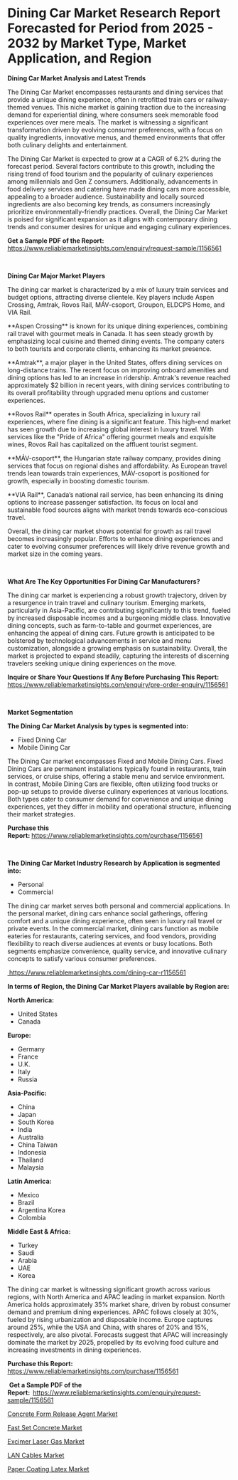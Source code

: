<p><h1>Dining Car Market Research Report Forecasted for Period from 2025 -  2032 by Market Type, Market Application, and Region</h1></p><p><strong>Dining Car Market Analysis and Latest Trends</strong></p>
<p><p>The Dining Car Market encompasses restaurants and dining services that provide a unique dining experience, often in retrofitted train cars or railway-themed venues. This niche market is gaining traction due to the increasing demand for experiential dining, where consumers seek memorable food experiences over mere meals. The market is witnessing a significant transformation driven by evolving consumer preferences, with a focus on quality ingredients, innovative menus, and themed environments that offer both culinary delights and entertainment. </p><p>The Dining Car Market is expected to grow at a CAGR of 6.2% during the forecast period. Several factors contribute to this growth, including the rising trend of food tourism and the popularity of culinary experiences among millennials and Gen Z consumers. Additionally, advancements in food delivery services and catering have made dining cars more accessible, appealing to a broader audience. Sustainability and locally sourced ingredients are also becoming key trends, as consumers increasingly prioritize environmentally-friendly practices. Overall, the Dining Car Market is poised for significant expansion as it aligns with contemporary dining trends and consumer desires for unique and engaging culinary experiences.</p></p>
<p><strong>Get a Sample PDF of the Report:&nbsp;</strong> <a href="https://www.reliablemarketinsights.com/enquiry/request-sample/1156561?utm_campaign=2010&utm_medium=2&utm_source=Github&utm_content=ia&utm_term=30012025&utm_id=dining-car">https://www.reliablemarketinsights.com/enquiry/request-sample/1156561</a></p>
<p>&nbsp;</p>
<p><strong>Dining Car Major Market Players</strong></p>
<p><p>The dining car market is characterized by a mix of luxury train services and budget options, attracting diverse clientele. Key players include Aspen Crossing, Amtrak, Rovos Rail, MÁV-csoport, Groupon, ELDCPS Home, and VIA Rail.</p><p>**Aspen Crossing** is known for its unique dining experiences, combining rail travel with gourmet meals in Canada. It has seen steady growth by emphasizing local cuisine and themed dining events. The company caters to both tourists and corporate clients, enhancing its market presence.</p><p>**Amtrak**, a major player in the United States, offers dining services on long-distance trains. The recent focus on improving onboard amenities and dining options has led to an increase in ridership. Amtrak's revenue reached approximately $2 billion in recent years, with dining services contributing to its overall profitability through upgraded menu options and customer experiences.</p><p>**Rovos Rail** operates in South Africa, specializing in luxury rail experiences, where fine dining is a significant feature. This high-end market has seen growth due to increasing global interest in luxury travel. With services like the "Pride of Africa" offering gourmet meals and exquisite wines, Rovos Rail has capitalized on the affluent tourist segment.</p><p>**MÁV-csoport**, the Hungarian state railway company, provides dining services that focus on regional dishes and affordability. As European travel trends lean towards train experiences, MÁV-csoport is positioned for growth, especially in boosting domestic tourism.</p><p>**VIA Rail**, Canada’s national rail service, has been enhancing its dining options to increase passenger satisfaction. Its focus on local and sustainable food sources aligns with market trends towards eco-conscious travel.</p><p>Overall, the dining car market shows potential for growth as rail travel becomes increasingly popular. Efforts to enhance dining experiences and cater to evolving consumer preferences will likely drive revenue growth and market size in the coming years.</p></p>
<p>&nbsp;</p>
<p><strong>What Are The Key Opportunities For Dining Car Manufacturers?</strong></p>
<p><p>The dining car market is experiencing a robust growth trajectory, driven by a resurgence in train travel and culinary tourism. Emerging markets, particularly in Asia-Pacific, are contributing significantly to this trend, fueled by increased disposable incomes and a burgeoning middle class. Innovative dining concepts, such as farm-to-table and gourmet experiences, are enhancing the appeal of dining cars. Future growth is anticipated to be bolstered by technological advancements in service and menu customization, alongside a growing emphasis on sustainability. Overall, the market is projected to expand steadily, capturing the interests of discerning travelers seeking unique dining experiences on the move.</p></p>
<p><strong>Inquire or Share Your Questions If Any Before Purchasing This Report:</strong> <a href="https://www.reliablemarketinsights.com/enquiry/pre-order-enquiry/1156561?utm_campaign=2010&utm_medium=2&utm_source=Github&utm_content=ia&utm_term=30012025&utm_id=dining-car">https://www.reliablemarketinsights.com/enquiry/pre-order-enquiry/1156561</a></p>
<p>&nbsp;</p>
<p><strong>Market Segmentation</strong></p>
<p><strong>The Dining Car Market Analysis by types is segmented into:</strong></p>
<p><ul><li>Fixed Dining Car</li><li>Mobile Dining Car</li></ul></p>
<p><p>The Dining Car market encompasses Fixed and Mobile Dining Cars. Fixed Dining Cars are permanent installations typically found in restaurants, train services, or cruise ships, offering a stable menu and service environment. In contrast, Mobile Dining Cars are flexible, often utilizing food trucks or pop-up setups to provide diverse culinary experiences at various locations. Both types cater to consumer demand for convenience and unique dining experiences, yet they differ in mobility and operational structure, influencing their market strategies.</p></p>
<p><strong>Purchase this Report:&nbsp;</strong><a href="https://www.reliablemarketinsights.com/purchase/1156561?utm_campaign=2010&utm_medium=2&utm_source=Github&utm_content=ia&utm_term=30012025&utm_id=dining-car">https://www.reliablemarketinsights.com/purchase/1156561</a></p>
<p>&nbsp;</p>
<p><strong>The Dining Car Market Industry Research by Application is segmented into:</strong></p>
<p><ul><li>Personal</li><li>Commercial</li></ul></p>
<p><p>The dining car market serves both personal and commercial applications. In the personal market, dining cars enhance social gatherings, offering comfort and a unique dining experience, often seen in luxury rail travel or private events. In the commercial market, dining cars function as mobile eateries for restaurants, catering services, and food vendors, providing flexibility to reach diverse audiences at events or busy locations. Both segments emphasize convenience, quality service, and innovative culinary concepts to satisfy various consumer preferences.</p></p>
<p><a href="https://www.reliablemarketinsights.com/dining-car-r1156561?utm_campaign=2010&utm_medium=2&utm_source=Github&utm_content=ia&utm_term=30012025&utm_id=dining-car">&nbsp;https://www.reliablemarketinsights.com/dining-car-r1156561</a></p>
<p><strong>In terms of Region, the Dining Car Market Players available by Region are:</strong></p>
<p>
    <p> <strong> North America: </strong>
        <ul>
            <li>United States</li>
            <li>Canada</li>
        </ul>
        </p> 
    <p> <strong> Europe: </strong>
        <ul>
            <li>Germany</li>
            <li>France</li>
            <li>U.K.</li>
            <li>Italy</li>
            <li>Russia</li>
        </ul>
        </p> 
    <p> <strong> Asia-Pacific: </strong>
        <ul>
            <li>China</li>
            <li>Japan</li>
            <li>South Korea</li>
            <li>India</li>
            <li>Australia</li>
            <li>China Taiwan</li>
            <li>Indonesia</li>
            <li>Thailand</li>
            <li>Malaysia</li>
        </ul>
        </p> 
    <p> <strong> Latin America: </strong>
        <ul>
            <li>Mexico</li>
            <li>Brazil</li>
            <li>Argentina Korea</li>
            <li>Colombia</li>
        </ul>
        </p> 
    <p> <strong> Middle East & Africa: </strong>
        <ul>
            <li>Turkey</li>
            <li>Saudi</li>
            <li>Arabia</li>
            <li>UAE</li>
            <li>Korea</li>
        </ul>
    </p>
    </p>
<p><p>The dining car market is witnessing significant growth across various regions, with North America and APAC leading in market expansion. North America holds approximately 35% market share, driven by robust consumer demand and premium dining experiences. APAC follows closely at 30%, fueled by rising urbanization and disposable income. Europe captures around 25%, while the USA and China, with shares of 20% and 15%, respectively, are also pivotal. Forecasts suggest that APAC will increasingly dominate the market by 2025, propelled by its evolving food culture and increasing investments in dining experiences.</p></p>
<p><strong>Purchase this Report: </strong><a href="https://www.reliablemarketinsights.com/purchase/1156561?utm_campaign=2010&utm_medium=2&utm_source=Github&utm_content=ia&utm_term=30012025&utm_id=dining-car">https://www.reliablemarketinsights.com/purchase/1156561</a></p>
<p>&nbsp;<strong>Get a Sample PDF of the Report:&nbsp;&nbsp;</strong><a href="https://www.reliablemarketinsights.com/enquiry/request-sample/1156561?utm_campaign=2010&utm_medium=2&utm_source=Github&utm_content=ia&utm_term=30012025&utm_id=dining-car">https://www.reliablemarketinsights.com/enquiry/request-sample/1156561</a></p>
<p><strong></strong></p>
<p><p><a href="https://github.com/ashepherd82/Market-Research-Report-List-7/blob/main/concrete-form-release-agent-market.md?utm_campaign=2010&utm_medium=2&utm_source=Github&utm_content=ia&utm_term=30012025&utm_id=dining-car">Concrete Form Release Agent Market</a></p><p><a href="https://github.com/lynlynyusay/Market-Research-Report-List-1/blob/main/fast-set-concrete-market.md?utm_campaign=2010&utm_medium=2&utm_source=Github&utm_content=ia&utm_term=30012025&utm_id=dining-car">Fast Set Concrete Market</a></p><p><a href="https://github.com/balapopepi/Market-Research-Report-List-1/blob/main/excimer-laser-gas-market.md?utm_campaign=2010&utm_medium=2&utm_source=Github&utm_content=ia&utm_term=30012025&utm_id=dining-car">Excimer Laser Gas Market</a></p><p><a href="https://github.com/namvartiffer/Market-Research-Report-List-1/blob/main/lan-cables-market.md?utm_campaign=2010&utm_medium=2&utm_source=Github&utm_content=ia&utm_term=30012025&utm_id=dining-car">LAN Cables Market</a></p><p><a href="https://github.com/irfadac/Market-Research-Report-List-5/blob/main/paper-coating-latex-market.md?utm_campaign=2010&utm_medium=2&utm_source=Github&utm_content=ia&utm_term=30012025&utm_id=dining-car">Paper Coating Latex Market</a></p></p>